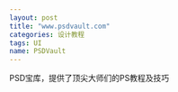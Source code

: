 ```yaml
---
layout: post
title: "www.psdvault.com"
categories: 设计教程
tags: UI
name: PSDVault
---
```



PSD宝库，提供了顶尖大师们的PS教程及技巧<!--break-->
